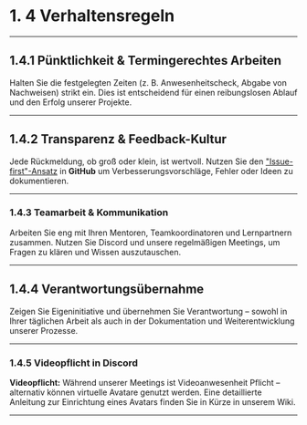 # 1. 4 Verhaltensregeln

---

## 1.4.1 Pünktlichkeit & Termingerechtes Arbeiten

Halten Sie die festgelegten Zeiten (z. B. Anwesenheitscheck, Abgabe von Nachweisen) strikt ein. Dies ist entscheidend für einen reibungslosen Ablauf und den Erfolg unserer Projekte.

---

## 1.4.2 Transparenz & Feedback-Kultur

Jede Rückmeldung, ob groß oder klein, ist wertvoll. Nutzen Sie den ["Issue-first"-Ansatz](https://github.com/NADOOIT/NADOO-Launchpad/issues/new/choose) in __GitHub__ um Verbesserungsvorschläge, Fehler oder Ideen zu dokumentieren.

---

### 1.4.3 Teamarbeit & Kommunikation

Arbeiten Sie eng mit Ihren Mentoren, Teamkoordinatoren und Lernpartnern zusammen. Nutzen Sie Discord und unsere regelmäßigen Meetings, um Fragen zu klären und Wissen auszutauschen.

---

## 1.4.4 Verantwortungsübernahme

Zeigen Sie Eigeninitiative und übernehmen Sie Verantwortung – sowohl in Ihrer täglichen Arbeit als auch in der Dokumentation und Weiterentwicklung unserer Prozesse.

---

### 1.4.5 Videopflicht in Discord

__Videopflicht:__
Während unserer Meetings ist Videoanwesenheit Pflicht – alternativ können virtuelle Avatare genutzt werden. Eine detaillierte Anleitung zur Einrichtung eines Avatars finden Sie in Kürze in unserem Wiki.

---
